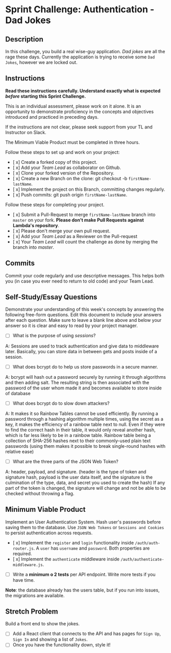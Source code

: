 # Sprint Challenge: Authentication - Dad Jokes

## Description

In this challenge, you build a real wise-guy application. _Dad jokes_ are all the rage these days. Currently the application is trying to receive some `Dad Jokes`, however we are locked out.

## Instructions

**Read these instructions carefully. Understand exactly what is expected _before_ starting this Sprint Challenge.**

This is an individual assessment, please work on it alone. It is an opportunity to demonstrate proficiency in the concepts and objectives introduced and practiced in preceding days.

If the instructions are not clear, please seek support from your TL and Instructor on Slack.

The Minimum Viable Product must be completed in three hours.

Follow these steps to set up and work on your project:

-   [ x] Create a forked copy of this project.
-   [ x] Add your _Team Lead_ as collaborator on Github.
-   [ x] Clone your forked version of the Repository.
-   [ x] Create a new Branch on the clone: git checkout -b `firstName-lastName`.
-   [ x] Implement the project on this Branch, committing changes regularly.
-   [ x] Push commits: git push origin `firstName-lastName`.

Follow these steps for completing your project.

-   [ x] Submit a Pull-Request to merge `firstName-lastName` branch into `master` on your fork. **Please don't make Pull Requests against Lambda's repository**.
-   [ x] Please don't merge your own pull request.
-   [ x] Add your _Team Lead_ as a Reviewer on the Pull-request
-   [ x] Your _Team Lead_ will count the challenge as done by merging the branch into _master_.

## Commits

Commit your code regularly and use descriptive messages. This helps both you (in case you ever need to return to old code) and your Team Lead.

## Self-Study/Essay Questions

Demonstrate your understanding of this week's concepts by answering the following free-form questions. Edit this document to include your answers after each question. Make sure to leave a blank line above and below your answer so it is clear and easy to read by your project manager.

-   [ ] What is the purpose of using _sessions_?

A: Sessions are used to track authentication and give data to middleware later. Basically, you can store data in between gets and posts inside of a session.

-   [ ] What does bcrypt do to help us store passwords in a secure manner.

A: bcrypt will hash out a password securely by running it through algorithms and then adding salt. The resulting string is then associated with the password of the user whom made it and becomes available to store inside of database

-   [ ] What does bcrypt do to slow down attackers?

A: It makes it so Rainbow Tables cannot be used efficiently. By running a password through a hashing algorithm multiple times, using the secret as a key, it makes the efficiency of a rainbow table next to null. Even if they were to find the correct hash in their table, it would only reveal another hash, which is far less likely to be in a rainbow table. Rainbow table being a collection of SHA-256 hashes next to their commonly-used plain text passwords (using them makes it possible to break single-round hashes with relative ease)

-   [ ] What are the three parts of the JSON Web Token?

A: header, payload, and signature. (header is the type of token and signature hash, payload is the user data itself, and the signature is the culmination of the type, data, and secret you used to create the hash) If any part of the token is changed, the signature will change and not be able to be checked without throwing a flag.

## Minimum Viable Product

Implement an User Authentication System. Hash user's passwords before saving them to the database. Use `JSON Web Tokens` or `Sessions and Cookies` to persist authentication across requests.

-   [ x] Implement the `register` and `login` functionality inside `/auth/auth-router.js`. A `user` has `username` and `password`. Both properties are required.
-   [ x] Implement the `authenticate` middleware inside `/auth/authenticate-middleware.js`.
-   [ ] Write a **minimum o 2 tests** per API endpoint. Write more tests if you have time.

**Note**: the database already has the users table, but if you run into issues, the migrations are available.

## Stretch Problem

Build a front end to show the jokes.

-   [ ] Add a React client that connects to the API and has pages for `Sign Up`, `Sign In` and showing a list of `Jokes`.
-   [ ] Once you have the functionality down, style it!

